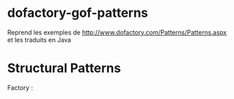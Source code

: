 dofactory-gof-patterns
======================

Reprend les exemples de http://www.dofactory.com/Patterns/Patterns.aspx et les traduits en Java

Structural Patterns
===================

Factory :
